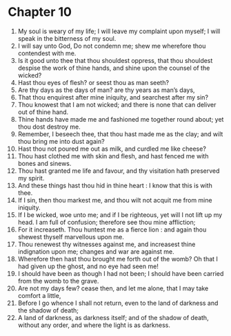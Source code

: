 # Chapter 10

1. My soul is weary of my life; I will leave my complaint upon myself; I will speak in the bitterness of my soul.
2. I will say unto God, Do not condemn me; shew me wherefore thou contendest with me.
3. Is it good unto thee that thou shouldest oppress, that thou shouldest despise the work of thine hands, and shine upon the counsel of the wicked?
4. Hast thou eyes of flesh? or seest thou as man seeth?
5. Are thy days as the days of man? are thy years as man’s days,
6. That thou enquirest after mine iniquity, and searchest after my sin?
7. Thou knowest that I am not wicked; and there is none that can deliver out of thine hand.
8. Thine hands have made me and fashioned me together round about; yet thou dost destroy me.
9. Remember, I beseech thee, that thou hast made me as the clay; and wilt thou bring me into dust again?
10. Hast thou not poured me out as milk, and curdled me like cheese?
11. Thou hast clothed me with skin and flesh, and hast fenced me with bones and sinews.
12. Thou hast granted me life and favour, and thy visitation hath preserved my spirit.
13. And these things hast thou hid in thine heart : I know that this is with thee.
14. If I sin, then thou markest me, and thou wilt not acquit me from mine iniquity.
15. If I be wicked, woe unto me; and if I be righteous, yet will I not lift up my head. I am full of confusion; therefore see thou mine affliction;
16. For it increaseth. Thou huntest me as a fierce lion : and again thou shewest thyself marvellous upon me.
17. Thou renewest thy witnesses against me, and increasest thine indignation upon me; changes and war are against me.
18. Wherefore then hast thou brought me forth out of the womb? Oh that I had given up the ghost, and no eye had seen me!
19. I should have been as though I had not been; I should have been carried from the womb to the grave.
20. Are not my days few? cease then, and let me alone, that I may take comfort a little,
21. Before I go whence I shall not return, even to the land of darkness and the shadow of death;
22. A land of darkness, as darkness itself; and of the shadow of death, without any order, and where the light is as darkness.

